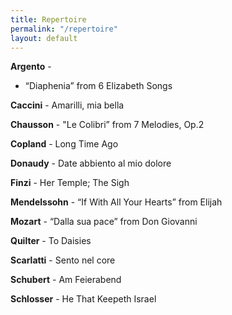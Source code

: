 ```yaml
---
title: Repertoire
permalink: "/repertoire"
layout: default
---
```


**Argento** - 
  - “Diaphenia” from 6 Elizabeth Songs

**Caccini** - Amarilli, mia bella 

**Chausson** - "Le Colibri” from 7 Melodies, Op.2 

**Copland** - Long Time Ago 

**Donaudy** - Date abbiento al mio dolore 

**Finzi** - Her Temple; The Sigh 

**Mendelssohn** - “If With All Your Hearts” from Elijah 

**Mozart** - “Dalla sua pace” from Don Giovanni 
     
**Quilter** - To Daisies 

**Scarlatti** - Sento nel core

**Schubert** - Am Feierabend 

**Schlosser** - He That Keepeth Israel